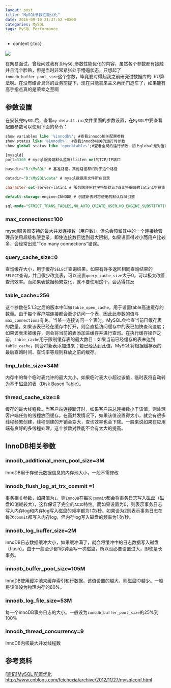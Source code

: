 ```yaml
---
layout: post
title: "MySQL参数性能优化"
date: 2016-09-10 21:37:52 +0800
categories: MySQL
tags: MySQL Performance
---
```

* content
{:toc}

![](http://i.imgur.com/q5x4JOK.png)







在网易面试，曾经问过我有关`MySQL`参数性能优化的内容，虽然各个参数都有接触并且混个脸熟，但是当时非常紧张处于懵逼状态，只想起了`innodb_buffer_pool_size`这个参数，毕竟要对得起我之前研究过数据库的LRU算法啊。在没有结合具体的业务前提下，现在只能拿来主义再闭门造车了，如果能有高手指点真的是荣幸之至啊

## 参数设置 ##

在安装完`MySQL`后，查看`my-default.ini`文件里面的参数设置，在`MySQL`中要查看配置参数可以使用下面的命令：

```sql
show variables like '%innodb%'; #查看innodb相关配置参数
show status like '%innodb%'; #查看innodb相关的运行时参数
show global status like 'open%tables';#查看全局的运行参数，加上global是对当前mysql服务器中运行的所有数据库实例进行统计。不加global则只对当前数据库实例进行统计。
```

```sql
[mysqld]
port=3306 # mysql服务端默认监听(listen on)的TCP/IP端口

basedir="D:\MySQL" # 基准路径，其他路径都相对于这个路径

datadir="D:\MySQL\data" # mysql数据库文件所在目录

character-set-server=latin1 # 服务端使用的字符集默认为8比特编码的latin1字符集

default-storage-engine=INNODB # 创建新表时将使用的默认存储引擎

sql-mode="STRICT_TRANS_TABLES,NO_AUTO_CREATE_USER,NO_ENGINE_SUBSTITUTION" # SQL模式为strict模式

```

### max_connections=100 ###

mysql服务器支持的最大并发连接数（用户数）。但总会预留其中的一个连接给管理员使用超级权限登录，即使连接数目达到最大限制。如果设置得过小而用户比较多，会经常出现“Too many connections”错误。

### query_cache_size=0 ###

查询缓存大小，用于缓存`SELECT`查询结果。如果有许多返回相同查询结果的`SELECT`查询，并且很少改变表，可以设置`query_cache_size`大于0，可以极大改善查询效率。而如果表数据频繁变化，就不要使用这个，会适得其反

### table_cache=256 ###

这个参数在5.1.3之后的版本中叫做`table_open_cache`，用于设置table高速缓存的数量。由于每个客户端连接都会至少访问一个表，因此此参数的值与`max_connections`有关。当某一连接访问一个表时，MySQL会检查当前已缓存表的数量。如果该表已经在缓存中打开，则会直接访问缓存中的表已加快查询速度；如果该表未被缓存，则会将当前的表添加进缓存并进行查询。在执行缓存操作之前，`table_cache`用于限制缓存表的最大数目：如果当前已经缓存的表未达到`table_cache`，则会将新表添加进来；若已经达到此值，MySQL将根据缓存表的最后查询时间、查询率等规则释放之前的缓存。

### tmp_table_size=34M ###

内存中的每个临时表允许的最大大小。如果临时表大小超过该值，临时表将自动转为基于磁盘的表（Disk Based Table）。

### thread_cache_size=8 ###

缓存的最大线程数。当客户端连接断开时，如果客户端总连接数小于该值，则处理客户端任务的线程放回缓存。在高并发情况下，如果该值设置得太小，就会有很多线程频繁创建，线程创建的开销会变大，查询效率也会下降。一般来说如果在应用端有良好的多线程处理，这个参数对性能不会有太大的提高。


## InnoDB相关参数 ##

### innodb_additional_mem_pool_size=3M ### 

InnoDB用于存储元数据信息的内存池大小，一般不需修改

### innodb_flush_log_at_trx_commit =1 ### 

事务相关参数，如果值为`1`，则`InnoDB`在每次`commit`都会将事务日志写入磁盘（磁盘IO消耗较大），这样保证了完全的`ACID`特性。而如果设置为0，则表示事务日志写入内存log和内存log写入磁盘的频率都为1次/秒。如果设为2则表示事务日志在每次`commit`都写入内存log，但内存log写入磁盘的频率为1次/秒。

### innodb_log_buffer_size=2M ### 

InnoDB日志数据缓冲大小，如果缓冲满了，就会将缓冲中的日志数据写入磁盘（flush）。由于一般至少都1秒钟会写一次磁盘，所以没必要设置过大，即使是长事务。

### innodb_buffer_pool_size=105M ### 

InnoDB使用缓冲池来缓存索引和行数据。该值设置的越大，则磁盘IO越少。一般将该值设为物理内存的80%。

### innodb_log_file_size=53M ### 

每一个InnoDB事务日志的大小。一般设为`innodb_buffer_pool_size`的25%到100%


### innodb_thread_concurrency=9 ### 

InnoDB内核最大并发线程数


## 参考资料 ##


[[笔记]MySQL 配置优化](http://www.cnblogs.com/feichexia/archive/2012/11/27/mysqlconf.html) http://www.cnblogs.com/feichexia/archive/2012/11/27/mysqlconf.html 
